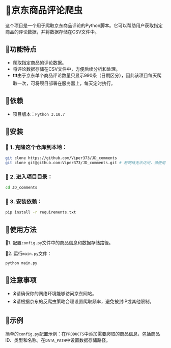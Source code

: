# 🛒京东商品评论爬虫

这个项目是一个用于爬取京东商品评论的Python脚本。它可以帮助用户获取指定商品的评论数据，并将数据存储在CSV文件中。

## 💄功能特点

- 爬取指定商品的评论数据。
- 将评论数据存储在CSV文件中，方便后续分析和处理。
- ❗❗❗由于京东单个商品评论数量只显示990条（日期区分），因此该项目每天爬取一次，可将项目部署在服务器上，每天定时执行。

## 💎依赖
   * 项目版本：`Python 3.10.7`

## 💍安装

### 🎐 1. 克隆这个仓库到本地：

```bash
git clone https://github.com/Viper373/JD_comments
git clone git@github.com:Viper373/JD_comments.git # 若网络无法访问，请使用ssh方式
```

### 🎑 2. 进入项目目录：

```bash
cd JD_comments
```

### 🎀 3. 安装依赖：

```bash
pip install -r requirements.txt
```

## 🎨使用方法

🎈1. 配置`config.py`文件中的商品信息和数据存储路径。

🎈2. 运行`main.py`文件：

```bash
python main.py
```

## 🎉注意事项

- 🎗请确保你的网络环境能够访问京东网站。
- 🎗请根据京东的反爬虫策略合理设置爬取频率，避免被封IP或其他限制。

## 🧨示例

简单的`config.py`配置示例：在`PRODUCTS`中添加需要爬取的商品信息，包括商品ID、类型和名称。在`DATA_PATH`中设置数据存储路径。
